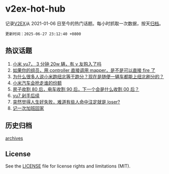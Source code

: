 # v2ex-hot-hub

 记录[V2EX](https://www.v2ex.com/)从 2021-01-06 日至今的热门话题。每小时抓取一次数据，按天[归档](archives)。

`更新时间：2025-06-27 23:12:40 +0800`

## 热议话题

1. [小米 yu7， 3 分钟 20w 辆，有 v 友购入了吗](https://www.v2ex.com/t/1141347)
1. [如果你的组员，用 controller 直接调用 mapper，是不是可以直接 fire 了](https://www.v2ex.com/t/1141353)
1. [为什么很多人说小米跑纽北等于跑分？现在是随便一辆车都能上纽北刷分的？](https://www.v2ex.com/t/1141378)
1. [小米汽车会抢走谁的份额](https://www.v2ex.com/t/1141382)
1. [房子收割 80 后，电车收割 90 后，下一个会是什么收割 00 后？](https://www.v2ex.com/t/1141421)
1. [yu7 剁手后续](https://www.v2ex.com/t/1141352)
1. [突然觉得人生好失败，难道有些人命中注定就是 loser?](https://www.v2ex.com/t/1141390)
1. [记一次加班回家](https://www.v2ex.com/t/1141391)

## 历史归档

[archives](archives)

## License

See the [LICENSE](LICENSE) file for license rights and limitations (MIT).
